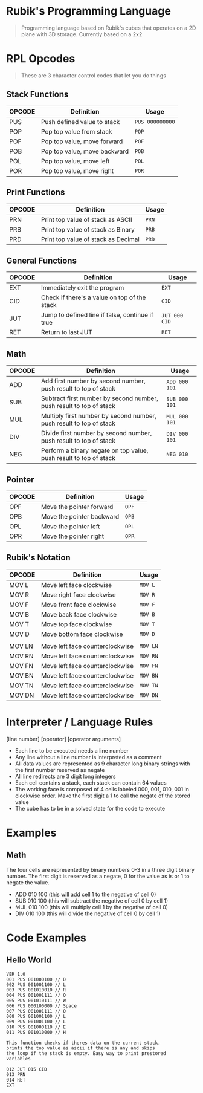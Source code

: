 # Rubik's Programming Language

> Programming language based on Rubik's cubes that operates on a 2D plane with 3D storage. Currently based on a 2x2

# RPL Opcodes
> These are 3 character control codes that let you do things

## Stack Functions

 | OPCODE | Definition                     | Usage           |
 | ------ | ------------------------------ | --------------- |
 | PUS    | Push defined value to stack    | `PUS 000000000`   |
 | POP    | Pop top value from stack       | `POP`             |
 | POF    | Pop top value, move forward    | `POF`             |
 | POB    | Pop top value, move backward   | `POB`             |
 | POL    | Pop top value, move left       | `POL`             |
 | POR    | Pop top value, move right      | `POR`             |

## Print Functions

 | OPCODE | Definition                           | Usage |
 | ------ | ------------------------------------ | ----- |
 | PRN    | Print top value of stack as ASCII    | `PRN`   |
 | PRB    | Print top value of stack as Binary   | `PRB`   |
 | PRD    | Print top value of stack as Decimal  | `PRD`   |

## General Functions

 | OPCODE | Definition                                      | Usage       |
 | ------ | ----------------------------------------------- | ----------- |
 | EXT    | Immediately exit the program                    | `EXT`         |
 | CID    | Check if there's a value on top of the stack    | `CID`         |
 | JUT    | Jump to defined line if false, continue if true | `JUT 000 CID` |
 | RET    | Return to last JUT                              | `RET`         |

## Math

 | OPCODE | Definition                             | Usage                                    |
 | ------ | -------------------------------------- | ---------------------------------------- |
 | ADD    | Add first number by second number, push result to top of stack      | `ADD 000 101` |
 | SUB    | Subtract first number by second number, push result to top of stack | `SUB 000 101` |
 | MUL    | Multiply first number by second number, push result to top of stack | `MUL 000 101` |
 | DIV    | Divide first number by second number, push result to top of stack   | `DIV 000 101` |
 | NEG    | Perform a binary negate on top value, push result to top of stack   | `NEG 010`     |

## Pointer

  | OPCODE | Definition                | Usage |
  | ------ | ------------------------- | ----- |
  | OPF    | Move the pointer forward  | `OPF`   |
  | OPB    | Move the pointer backward | `OPB`   |
  | OPL    | Move the pointer left     | `OPL`   |
  | OPR    | Move the pointer right    | `OPR`   |

## Rubik's Notation

  | OPCODE | Definition                      | Usage    |
  | ------ | ------------------------------- | -------- |
  | MOV L  | Move left face clockwise        | `MOV L`  |
  | MOV R  | Move right face clockwise       | `MOV R`  |
  | MOV F  | Move front face clockwise       | `MOV F`  |
  | MOV B  | Move back face clockwise        | `MOV B`  |
  | MOV T  | Move top face clockwise         | `MOV T`  |
  | MOV D  | Move bottom face clockwise      | `MOV D`  |
  |        |                                 |          |
  | MOV LN | Move left face counterclockwise | `MOV LN` |
  | MOV RN | Move left face counterclockwise | `MOV RN` |
  | MOV FN | Move left face counterclockwise | `MOV FN` |
  | MOV BN | Move left face counterclockwise | `MOV BN` |
  | MOV TN | Move left face counterclockwise | `MOV TN` |
  | MOV DN | Move left face counterclockwise | `MOV DN` |

# Interpreter / Language Rules

[line number] [operator] [operator arguments]

 - Each line to be executed needs a line number
 - Any line without a line number is interpreted as a comment
 - All data values are represented as 9 character long binary strings with the first number reserved as negate
 - All line redirects are 3 digit long integers
 - Each cell contains a stack, each stack can contain 64 values
 - The working face is composed of 4 cells labeled 000, 001, 010, 001 in clockwise order. Make the first digit a 1 to call the negate of the stored value
 - The cube has to be in a solved state for the code to execute

# Examples

## Math
The four cells are represented by binary numbers 0-3 in a three digit binary number. The first digit is reserved as a negate, 0 for the value as is or 1 to negate the value.

 - ADD 010 100 (this will add cell 1 to the negative of cell 0)
 - SUB 010 100 (this will subtract the negative of cell 0 by cell 1)
 - MUL 010 100 (this will multiply cell 1 by the negative of cell 0)
 - DIV 010 100 (this will divide the negative of cell 0 by cell 1)

# Code Examples

## Hello World
```
VER 1.0
001 PUS 001000100 // D
002 PUS 001001100 // L
003 PUS 001010010 // R
004 PUS 001001111 // O
005 PUS 001010111 // W
006 PUS 000100000 // Space
007 PUS 001001111 // O
008 PUS 001001100 // L
009 PUS 001001100 // L
010 PUS 001000110 // E
011 PUS 001010000 // H

This function checks if theres data on the current stack,
prints the top value as ascii if there is any and skips
the loop if the stack is empty. Easy way to print prestored
variables

012 JUT 015 CID
013 PRN
014 RET
EXT
```
